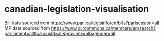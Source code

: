 # canadian-legislation-visualisation

Bill data sourced from https://www.parl.ca/legisinfo/en/bills?parlsession=all 
MP data sourced from https://www.ourcommons.ca/members/en/search?parliament=all&caucusId=all&province=all&gender=all